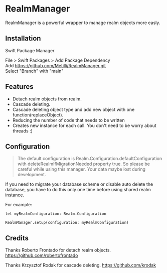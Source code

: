 # RealmManager

RealmManager is a powerful wrapper to manage realm objects more easly.

## Installation

Swift Package Manager

File > Swift Packages > Add Package Dependency \
Add https://github.com/Metilli/RealmManager.git \
Select "Branch" with "main"

## Features

- Detach realm objects from realm.
- Cascade deleting.
- Cascade deleting object type and add new object with one function(replaceObject). 
- Reducing the number of code that needs to be written
- Creates new instance for each call. You don't need to be worry about threads :)

## Configuration

> The default configuration is Realm.Configuration.defaultConfiguration with deleteRealmIfMigrationNeeded property true. So please be careful while using this manager. Your data maybe lost during development.

If you need to migrate your database scheme or disable auto delete the database, you have to do this only one time before using shared realm instance. 

For example:

    let myRealmConfiguration: Realm.Configuration
    
    RealmManager.setup(configuration: myRealmConfiguration)


## Credits

Thanks Roberto Frontado for detach realm objects.
https://github.com/robertofrontado

Thanks Krzysztof Rodak for cascade deleting.
https://github.com/krodak


